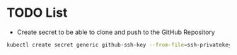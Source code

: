 # TODO List

- Create secret to be able to clone and push to the GitHub Repository

```bash
kubectl create secret generic github-ssh-key --from-file=ssh-privatekey=PATH_TO_PRIVATE_KEY --from-literal=ssh-privatekey.mode=0600 -nargo-workflows
```